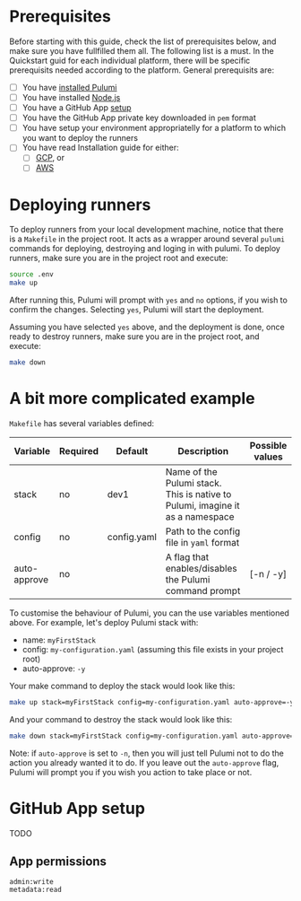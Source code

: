 # Prerequisites

Before starting with this guide, check the list of prerequisites below, and make sure you have fullfilled them all. The following list is a must. In the Quickstart guid for each individual platform, there will be specific prerequisits needed according to the platform. General prerequisits are:

- [ ] You have [installed Pulumi](https://www.pulumi.com/docs/get-started/install/)
- [ ] You have installed [Node.js](https://nodejs.org/)
- [ ] You have a GitHub App [setup](#github-app-setup)
- [ ] You have the GitHub App private key downloaded in `pem` format
- [ ] You have setup your environment appropriatelly for a platform to which you want to deploy the runners
- [ ] You have read Installation guide for either:
    - [ ] [GCP](./gcp/INSTALLATION_GUIDE.md), or
    - [ ] [AWS](./aws/INSTALLATION_GUIDE.md)

# Deploying runners

To deploy runners from your local development machine, notice that there is a `Makefile` in the project root. It acts as a wrapper around several `pulumi` commands for deploying, destroying and loging in with pulumi. To deploy runners, make sure you are in the project root and execute:

```sh
source .env
make up
```
After running this, Pulumi will prompt with `yes` and `no` options, if you wish to confirm the changes. Selecting `yes`, Pulumi will start the deployment.

Assuming you have selected `yes` above, and the deployment is done, once ready to destroy runners, make sure you are in the project root, and execute:
```sh
make down
```

# A bit more complicated example

`Makefile` has several variables defined:

| Variable      | Required    | Default     | Description                                                                   | Possible values |
| ------------- | ----------- | ----------- | ----------------------------------------------------------------------------- | --------------- |
| stack         | no          | dev1        | Name of the Pulumi stack. This is native to Pulumi, imagine it as a namespace |                 |
| config        | no          | config.yaml | Path to the config file in `yaml` format                                      |                 |
| auto-approve  | no          |             | A flag that enables/disables the Pulumi command prompt                        |    [-n / -y]    |

To customise the behaviour of Pulumi, you can the use variables mentioned above. For example, let's deploy Pulumi stack with:
- name: `myFirstStack`
- config: `my-configuration.yaml` (assuming this file exists in your project root)
- auto-approve: `-y`

Your make command to deploy the stack would look like this:
```sh
make up stack=myFirstStack config=my-configuration.yaml auto-approve=-y
```

And your command to destroy the stack would look like this:
```sh
make down stack=myFirstStack config=my-configuration.yaml auto-approve=-y
```

Note: if `auto-approve` is set to `-n`, then you will just tell Pulumi not to do the action you already wanted it to do. If you leave out the `auto-approve` flag, Pulumi will prompt you if you wish you action to take place or not.

# GitHub App setup

TODO

## App permissions

```
admin:write
metadata:read
```